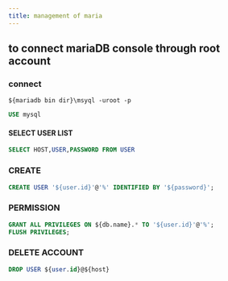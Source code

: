 ```yaml
---
title: management of maria
---
```


## to connect mariaDB console through root account 

### connect
 
```
${mariadb bin dir}\msyql -uroot -p
```


```sql
USE mysql
```

#### SELECT USER LIST
```sql
SELECT HOST,USER,PASSWORD FROM USER
```

### CREATE 
```sql
CREATE USER '${user.id}'@'%' IDENTIFIED BY '${password}';
```
### PERMISSION

```sql
GRANT ALL PRIVILEGES ON ${db.name}.* TO '${user.id}'@'%';
FLUSH PRIVILEGES;
```


### DELETE ACCOUNT
```sql
DROP USER ${user.id}@${host}
```
